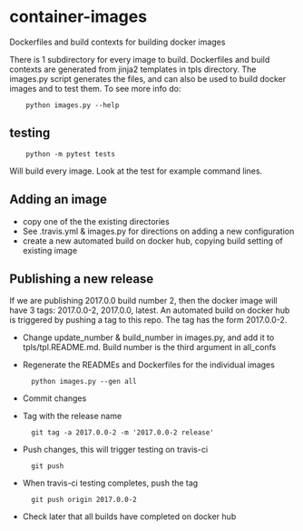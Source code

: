 # container-images

Dockerfiles and build contexts for building docker images

There is 1 subdirectory for every image to build. Dockerfiles and build
contexts are generated from jinja2 templates in tpls directory. The images.py
script generates the files, and can also be used to build docker images and to
test them. To see more info do:

        python images.py --help

## testing

        python -m pytest tests

Will build every image. Look at the test for example command lines.

## Adding an image

* copy one of the the existing directories
* See .travis.yml & images.py for directions on adding a new configuration
* create a new automated build on docker hub, copying build setting of existing image

## Publishing a new release

If we are publishing 2017.0.0 build number 2, then the docker image will have 3
tags: 2017.0.0-2, 2017.0.0, latest. An automated build on docker hub is
triggered by pushing a tag to this repo. The tag has the form 2017.0.0-2.

* Change update_number & build_number in images.py, and add it to tpls/tpl.README.md. Build number is the third argument in all_confs
* Regenerate the READMEs and Dockerfiles for the individual images

        python images.py --gen all

* Commit changes
* Tag with the release name

        git tag -a 2017.0.0-2 -m '2017.0.0-2 release'

* Push changes, this will trigger testing on travis-ci

        git push

* When travis-ci testing completes, push the tag

        git push origin 2017.0.0-2

* Check later that all builds have completed on docker hub
